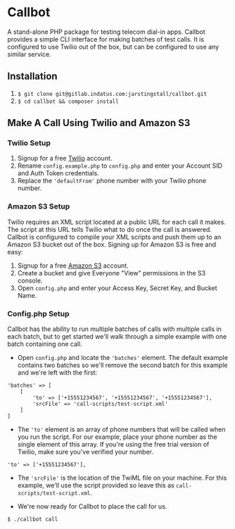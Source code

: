 # Callbot

A stand-alone PHP package for testing telecom dial-in apps. Callbot provides a simple CLI interface for making batches of test calls. It is configured to use Twilio out of the box, but can be configured to use any similar service.

## Installation

1. `$ git clone git@gitlab.indatus.com:jarstingstall/callbot.git`
2. `$ cd callbot && composer install`

## Make A Call Using Twilio and Amazon S3

### Twilio Setup

1. Signup for a free [Twilio](https://www.twilio.com/try-twilio) account.
2. Rename `config.example.php` to `config.php` and enter your Account SID and Auth Token credentials.
3. Replace the `'defaultFrom'` phone number with your Twilio phone number.

### Amazon S3 Setup

Twilio requires an XML script located at a public URL for each call it makes. The script at this URL tells Twilio what to do once the call is answered. Callbot is configured to compile your XML scripts and push them up to an Amazon S3 bucket out of the box. Signing up for Amazon S3 is free and easy:

1. Signup for a free [Amazon S3](https://console.aws.amazon.com/s3/) account.
2. Create a bucket and give Everyone "View" permissions in the S3 console.
3. Open `config.php` and enter your Access Key, Secret Key, and Bucket Name.

### Config.php Setup

Callbot has the ability to run multiple batches of calls with multiple calls in each batch, but to get started we'll walk through a simple example with one batch containing one call.

* Open `config.php` and locate the `'batches'` element. The default example contains two batches so we'll remove the second batch for this example and we're left with the first:

```
'batches' => [
    [
        'to' => ['+15551234567', '+15551234567', '+15551234567'],
        'srcFile' => 'call-scripts/test-script.xml'
    ]
]
```

* The `'to'` element is an array of phone numbers that will be called when you run the script. For our example, place your phone number as the single element of this array. If you're using the free trial version of Twilio, make sure you've verified your number.

```
'to' => ['+15551234567'],
```

* The `'srcFile'` is the location of the TwiML file on your machine. For this example, we'll use the script provided so leave this as `call-scripts/test-script.xml`.

* We're now ready for Callbot to place the call for us.

```
$ ./callbot call
```
